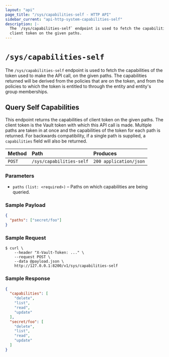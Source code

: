 ```yaml
---
layout: "api"
page_title: "/sys/capabilities-self - HTTP API"
sidebar_current: "api-http-system-capabilities-self"
description: |-
  The `/sys/capabilities-self` endpoint is used to fetch the capabilities of
  client token on the given paths.
---
```


# `/sys/capabilities-self`

The `/sys/capabilities-self` endpoint is used to fetch the capabilities of the
token used to make the API call, on the given paths. The capabilities returned
will be derived from the policies that are on the token, and from the policies
to which the token is entitled to through the entity and entity's group
memberships.

## Query Self Capabilities

This endpoint returns the capabilities of client token on the given paths. The
client token is the Vault token with which this API call is made. Multiple
paths are taken in at once and the capabilities of the token for each path is
returned. For backwards compatibility, if a single path is supplied, a
`capabilities` field will also be returned.

| Method   | Path                     | Produces               |
| :------- | :----------------------- | :--------------------- |
| `POST`   | `/sys/capabilities-self` | `200 application/json` |


### Parameters

- `paths` `(list: <required>)` – Paths on which capabilities are being queried.

### Sample Payload

```json
{
  "paths": ["secret/foo"]
}
```

### Sample Request

```
$ curl \
    --header "X-Vault-Token: ..." \
    --request POST \
    --data @payload.json \
    http://127.0.0.1:8200/v1/sys/capabilities-self
```

### Sample Response

```json
{
  "capabilities": [
    "delete",
    "list",
    "read",
    "update"
  ],
  "secret/foo": [
    "delete",
    "list",
    "read",
    "update"
  ]
}
